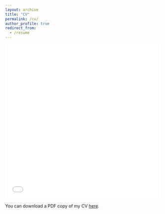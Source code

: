 ```yaml
---
layout: archive
title: "CV"
permalink: /cv/
author_profile: true
redirect_from:
  - /resume
---
```


<iframe src="/files/resume_20210630.pdf" width="100%" height="500" frameborder="no" border="0" marginwidth="0" marginheight="0"></iframe>

You can download a PDF copy of my CV [here](/files/resume_20210630.pdf).

